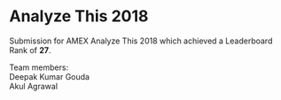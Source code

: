 # Analyze This 2018

Submission for AMEX Analyze This 2018 which achieved a Leaderboard Rank of **27**.

Team members:
<br/>Deepak Kumar Gouda
<br/> Akul Agrawal
